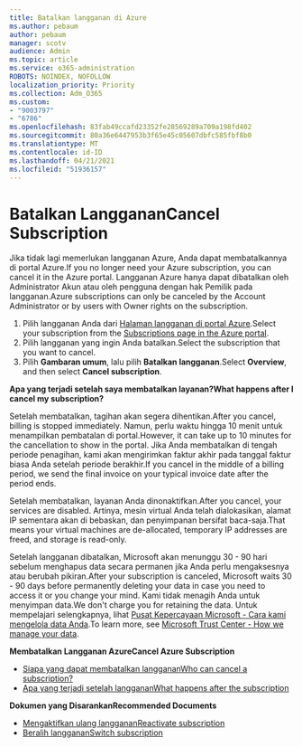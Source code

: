 ```yaml
---
title: Batalkan langganan di Azure
ms.author: pebaum
author: pebaum
manager: scotv
audience: Admin
ms.topic: article
ms.service: o365-administration
ROBOTS: NOINDEX, NOFOLLOW
localization_priority: Priority
ms.collection: Adm_O365
ms.custom:
- "9003797"
- "6786"
ms.openlocfilehash: 83fab49ccafd23352fe28569289a709a198fd402
ms.sourcegitcommit: 80a36e6447953b3f65e45c05607dbfc585fbf8b0
ms.translationtype: MT
ms.contentlocale: id-ID
ms.lasthandoff: 04/21/2021
ms.locfileid: "51936157"
---
```

# <a name="cancel-subscription"></a><span data-ttu-id="45794-102">Batalkan Langganan</span><span class="sxs-lookup"><span data-stu-id="45794-102">Cancel Subscription</span></span>

<span data-ttu-id="45794-103">Jika tidak lagi memerlukan langganan Azure, Anda dapat membatalkannya di portal Azure.</span><span class="sxs-lookup"><span data-stu-id="45794-103">If you no longer need your Azure subscription, you can cancel it in the Azure portal.</span></span> <span data-ttu-id="45794-104">Langganan Azure hanya dapat dibatalkan oleh Administrator Akun atau oleh pengguna dengan hak Pemilik pada langganan.</span><span class="sxs-lookup"><span data-stu-id="45794-104">Azure subscriptions can only be canceled by the Account Administrator or by users with Owner rights on the subscription.</span></span>

1. <span data-ttu-id="45794-105">Pilih langganan Anda dari [Halaman langganan di portal Azure](https://portal.azure.com/#blade/Microsoft_Azure_Billing/SubscriptionsBlade).</span><span class="sxs-lookup"><span data-stu-id="45794-105">Select your subscription from the [Subscriptions page in the Azure portal](https://portal.azure.com/#blade/Microsoft_Azure_Billing/SubscriptionsBlade).</span></span>
2. <span data-ttu-id="45794-106">Pilih langganan yang ingin Anda batalkan.</span><span class="sxs-lookup"><span data-stu-id="45794-106">Select the subscription that you want to cancel.</span></span>
3. <span data-ttu-id="45794-107">Pilih **Gambaran umum**, lalu pilih **Batalkan langganan**.</span><span class="sxs-lookup"><span data-stu-id="45794-107">Select **Overview**, and then select **Cancel subscription**.</span></span>

<span data-ttu-id="45794-108">**Apa yang terjadi setelah saya membatalkan layanan?**</span><span class="sxs-lookup"><span data-stu-id="45794-108">**What happens after I cancel my subscription?**</span></span>

<span data-ttu-id="45794-109">Setelah membatalkan, tagihan akan segera dihentikan.</span><span class="sxs-lookup"><span data-stu-id="45794-109">After you cancel, billing is stopped immediately.</span></span> <span data-ttu-id="45794-110">Namun, perlu waktu hingga 10 menit untuk menampilkan pembatalan di portal.</span><span class="sxs-lookup"><span data-stu-id="45794-110">However, it can take up to 10 minutes for the cancellation to show in the portal.</span></span> <span data-ttu-id="45794-111">Jika Anda membatalkan di tengah periode penagihan, kami akan mengirimkan faktur akhir pada tanggal faktur biasa Anda setelah periode berakhir.</span><span class="sxs-lookup"><span data-stu-id="45794-111">If you cancel in the middle of a billing period, we send the final invoice on your typical invoice date after the period ends.</span></span>

<span data-ttu-id="45794-112">Setelah membatalkan, layanan Anda dinonaktifkan.</span><span class="sxs-lookup"><span data-stu-id="45794-112">After you cancel, your services are disabled.</span></span> <span data-ttu-id="45794-113">Artinya, mesin virtual Anda telah dialokasikan, alamat IP sementara akan di bebaskan, dan penyimpanan bersifat baca-saja.</span><span class="sxs-lookup"><span data-stu-id="45794-113">That means your virtual machines are de-allocated, temporary IP addresses are freed, and storage is read-only.</span></span>

<span data-ttu-id="45794-114">Setelah langganan dibatalkan, Microsoft akan menunggu 30 - 90 hari sebelum menghapus data secara permanen jika Anda perlu mengaksesnya atau berubah pikiran.</span><span class="sxs-lookup"><span data-stu-id="45794-114">After your subscription is canceled, Microsoft waits 30 - 90 days before permanently deleting your data in case you need to access it or you change your mind.</span></span> <span data-ttu-id="45794-115">Kami tidak menagih Anda untuk menyimpan data.</span><span class="sxs-lookup"><span data-stu-id="45794-115">We don't charge you for retaining the data.</span></span> <span data-ttu-id="45794-116">Untuk mempelajari selengkapnya, lihat [Pusat Kepercayaan Microsoft - Cara kami mengelola data Anda](https://go.microsoft.com/fwLink/p/?LinkID=822930&clcid=0x409).</span><span class="sxs-lookup"><span data-stu-id="45794-116">To learn more, see [Microsoft Trust Center - How we manage your data](https://go.microsoft.com/fwLink/p/?LinkID=822930&clcid=0x409).</span></span>

<span data-ttu-id="45794-117">**Membatalkan Langganan Azure**</span><span class="sxs-lookup"><span data-stu-id="45794-117">**Cancel Azure Subscription**</span></span>

- [<span data-ttu-id="45794-118">Siapa yang dapat membatalkan langganan</span><span class="sxs-lookup"><span data-stu-id="45794-118">Who can cancel a subscription?</span></span>](https://docs.microsoft.com/azure/billing/billing-how-to-cancel-azure-subscription?WT.mc_id=Portal-Microsoft_Azure_Support#who-can-cancel-a-subscription)
- [<span data-ttu-id="45794-119">Apa yang terjadi setelah langganan</span><span class="sxs-lookup"><span data-stu-id="45794-119">What happens after the subscription</span></span>](https://docs.microsoft.com/azure/billing/billing-how-to-cancel-azure-subscription?WT.mc_id=Portal-Microsoft_Azure_Support#what-happens-after-i-cancel-my-subscription)

<span data-ttu-id="45794-120">**Dokumen yang Disarankan**</span><span class="sxs-lookup"><span data-stu-id="45794-120">**Recommended Documents**</span></span>

- [<span data-ttu-id="45794-121">Mengaktifkan ulang langganan</span><span class="sxs-lookup"><span data-stu-id="45794-121">Reactivate subscription</span></span>](https://docs.microsoft.com/azure/billing/billing-how-to-cancel-azure-subscription?WT.mc_id=Portal-Microsoft_Azure_Support#reactivate-subscription)
- [<span data-ttu-id="45794-122">Beralih langganan</span><span class="sxs-lookup"><span data-stu-id="45794-122">Switch subscription</span></span>](https://docs.microsoft.com/azure/billing/billing-how-to-switch-azure-offer?WT.mc_id=Portal-Microsoft_Azure_Support)